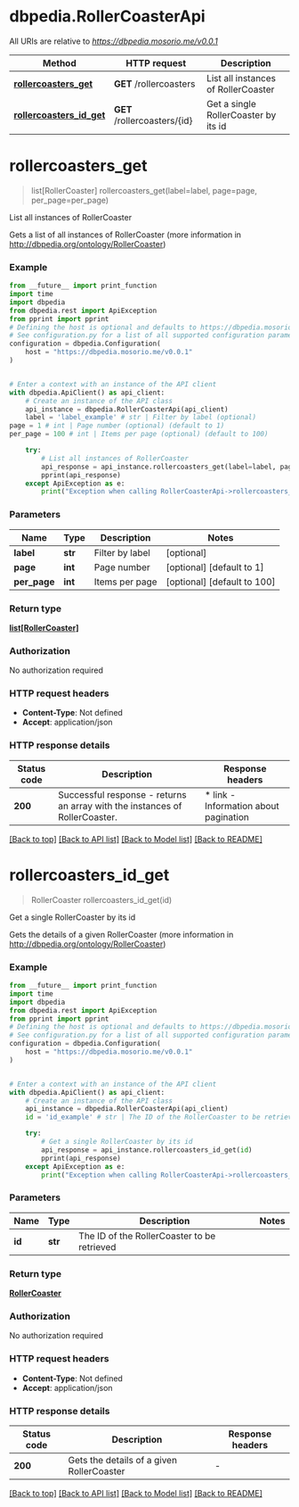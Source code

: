 # dbpedia.RollerCoasterApi

All URIs are relative to *https://dbpedia.mosorio.me/v0.0.1*

Method | HTTP request | Description
------------- | ------------- | -------------
[**rollercoasters_get**](RollerCoasterApi.md#rollercoasters_get) | **GET** /rollercoasters | List all instances of RollerCoaster
[**rollercoasters_id_get**](RollerCoasterApi.md#rollercoasters_id_get) | **GET** /rollercoasters/{id} | Get a single RollerCoaster by its id


# **rollercoasters_get**
> list[RollerCoaster] rollercoasters_get(label=label, page=page, per_page=per_page)

List all instances of RollerCoaster

Gets a list of all instances of RollerCoaster (more information in http://dbpedia.org/ontology/RollerCoaster)

### Example

```python
from __future__ import print_function
import time
import dbpedia
from dbpedia.rest import ApiException
from pprint import pprint
# Defining the host is optional and defaults to https://dbpedia.mosorio.me/v0.0.1
# See configuration.py for a list of all supported configuration parameters.
configuration = dbpedia.Configuration(
    host = "https://dbpedia.mosorio.me/v0.0.1"
)


# Enter a context with an instance of the API client
with dbpedia.ApiClient() as api_client:
    # Create an instance of the API class
    api_instance = dbpedia.RollerCoasterApi(api_client)
    label = 'label_example' # str | Filter by label (optional)
page = 1 # int | Page number (optional) (default to 1)
per_page = 100 # int | Items per page (optional) (default to 100)

    try:
        # List all instances of RollerCoaster
        api_response = api_instance.rollercoasters_get(label=label, page=page, per_page=per_page)
        pprint(api_response)
    except ApiException as e:
        print("Exception when calling RollerCoasterApi->rollercoasters_get: %s\n" % e)
```

### Parameters

Name | Type | Description  | Notes
------------- | ------------- | ------------- | -------------
 **label** | **str**| Filter by label | [optional] 
 **page** | **int**| Page number | [optional] [default to 1]
 **per_page** | **int**| Items per page | [optional] [default to 100]

### Return type

[**list[RollerCoaster]**](RollerCoaster.md)

### Authorization

No authorization required

### HTTP request headers

 - **Content-Type**: Not defined
 - **Accept**: application/json

### HTTP response details
| Status code | Description | Response headers |
|-------------|-------------|------------------|
**200** | Successful response - returns an array with the instances of RollerCoaster. |  * link - Information about pagination <br>  |

[[Back to top]](#) [[Back to API list]](../README.md#documentation-for-api-endpoints) [[Back to Model list]](../README.md#documentation-for-models) [[Back to README]](../README.md)

# **rollercoasters_id_get**
> RollerCoaster rollercoasters_id_get(id)

Get a single RollerCoaster by its id

Gets the details of a given RollerCoaster (more information in http://dbpedia.org/ontology/RollerCoaster)

### Example

```python
from __future__ import print_function
import time
import dbpedia
from dbpedia.rest import ApiException
from pprint import pprint
# Defining the host is optional and defaults to https://dbpedia.mosorio.me/v0.0.1
# See configuration.py for a list of all supported configuration parameters.
configuration = dbpedia.Configuration(
    host = "https://dbpedia.mosorio.me/v0.0.1"
)


# Enter a context with an instance of the API client
with dbpedia.ApiClient() as api_client:
    # Create an instance of the API class
    api_instance = dbpedia.RollerCoasterApi(api_client)
    id = 'id_example' # str | The ID of the RollerCoaster to be retrieved

    try:
        # Get a single RollerCoaster by its id
        api_response = api_instance.rollercoasters_id_get(id)
        pprint(api_response)
    except ApiException as e:
        print("Exception when calling RollerCoasterApi->rollercoasters_id_get: %s\n" % e)
```

### Parameters

Name | Type | Description  | Notes
------------- | ------------- | ------------- | -------------
 **id** | **str**| The ID of the RollerCoaster to be retrieved | 

### Return type

[**RollerCoaster**](RollerCoaster.md)

### Authorization

No authorization required

### HTTP request headers

 - **Content-Type**: Not defined
 - **Accept**: application/json

### HTTP response details
| Status code | Description | Response headers |
|-------------|-------------|------------------|
**200** | Gets the details of a given RollerCoaster |  -  |

[[Back to top]](#) [[Back to API list]](../README.md#documentation-for-api-endpoints) [[Back to Model list]](../README.md#documentation-for-models) [[Back to README]](../README.md)

